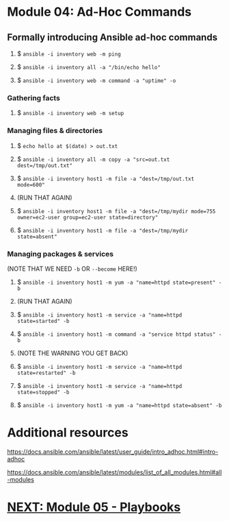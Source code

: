# Module 04: Ad-Hoc Commands


## Formally introducing Ansible ad-hoc commands

1. $ `ansible -i inventory web -m ping`

1. $ `ansible -i inventory all -a "/bin/echo hello"`

1. $ `ansible -i inventory web -m command -a "uptime" -o`

### Gathering facts

1. $ `ansible -i inventory web -m setup`

### Managing files & directories

1. $ `echo hello at $(date) > out.txt`

1. $ `ansible -i inventory all -m copy -a "src=out.txt dest=/tmp/out.txt"`

1. $ `ansible -i inventory host1 -m file -a "dest=/tmp/out.txt mode=600"`

1. (RUN THAT AGAIN)

1. $ `ansible -i inventory host1 -m file -a "dest=/tmp/mydir mode=755 owner=ec2-user group=ec2-user state=directory"`

1. $ `ansible -i inventory host1 -m file -a "dest=/tmp/mydir state=absent"`

### Managing packages & services

(NOTE THAT WE NEED `-b` OR `--become` HERE!)

1. $ `ansible -i inventory host1 -m yum -a "name=httpd state=present" -b`

1. (RUN THAT AGAIN)

1. $ `ansible -i inventory host1 -m service -a "name=httpd state=started" -b`

1. $ `ansible -i inventory host1 -m command -a "service httpd status" -b`

1. (NOTE THE WARNING YOU GET BACK)

1. $ `ansible -i inventory host1 -m service -a "name=httpd state=restarted" -b`

1. $ `ansible -i inventory host1 -m service -a "name=httpd state=stopped" -b`

1. $ `ansible -i inventory host1 -m yum -a "name=httpd state=absent" -b`


# Additional resources

https://docs.ansible.com/ansible/latest/user_guide/intro_adhoc.html#intro-adhoc

https://docs.ansible.com/ansible/latest/modules/list_of_all_modules.html#all-modules

# [NEXT: Module 05 - Playbooks](../Module%2005%20-%20Playbooks)
